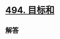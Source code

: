 # [494. 目标和](https://leetcode.cn/problems/target-sum/?envType=problem-list-v2&envId=2cktkvj)
## 解答  
```cpp

```